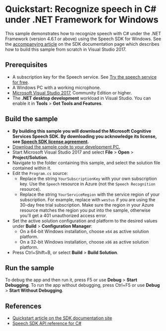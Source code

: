 # Quickstart: Recognize speech in C# under .NET Framework for Windows

This sample demonstrates how to recognize speech with C# under the .NET Framework (version 4.6.1 or above) using the Speech SDK for Windows.
See the [accompanying article](https://docs.microsoft.com/azure/cognitive-services/speech-service/quickstarts/speech-to-text-from-microphone?tabs=dotnet%2Cx-android%2Clinux%2Cjava-runtime%2Cwindowsinstall&pivots=programming-language-csharp) on the SDK documentation page which describes how to build this sample from scratch in Visual Studio 2017.

## Prerequisites

* A subscription key for the Speech service. See [Try the speech service for free](https://docs.microsoft.com/azure/cognitive-services/speech-service/get-started).
* A Windows PC with a working microphone.
* [Microsoft Visual Studio 2017](https://www.visualstudio.com/), Community Edition or higher.
* The **.NET desktop development** workload in Visual Studio.
  You can enable it in **Tools** \> **Get Tools and Features**.

## Build the sample

* **By building this sample you will download the Microsoft Cognitive Services Speech SDK. By downloading you acknowledge its license, see [Speech SDK license agreement](https://aka.ms/csspeech/license201809).**
* [Download the sample code to your development PC.](/README.md#get-the-samples)
* Start Microsoft Visual Studio 2017 and select **File** \> **Open** \> **Project/Solution**.
* Navigate to the folder containing this sample, and select the solution file contained within it.
* Edit the `Program.cs` source:
  * Replace the string `YourSubscriptionKey` with your own subscription key. Use the `Speech` resource in Azure (not the `Speech Recognition` resource).
  * Replace the string `YourServiceRegion` with the service region of your subscription.
    For example, replace with `westus` if you are using the 30-day free trial subscription. Make sure the region in your Azure resource matches the region you put into the sample, otherwise you'll get a 401 unauthorized access error.
* Set the active solution configuration and platform to the desired values under **Build** \> **Configuration Manager**:
  * On a 64-bit Windows installation, choose `x64` as active solution platform.
  * On a 32-bit Windows installation, choose `x86` as active solution platform.
* Press Ctrl+Shift+B, or select **Build** \> **Build Solution**.

## Run the sample

To debug the app and then run it, press F5 or use **Debug** \> **Start Debugging**. To run the app without debugging, press Ctrl+F5 or use **Debug** \> **Start Without Debugging**.

## References

* [Quickstart article on the SDK documentation site](https://docs.microsoft.com/azure/cognitive-services/speech-service/quickstart-csharp-dotnet-windows)
* [Speech SDK API reference for C#](https://aka.ms/csspeech/csharpref)
